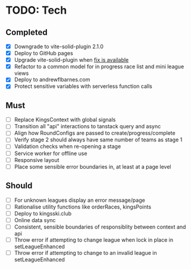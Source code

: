 # TODO: Tech

## Completed

- [x] Downgrade to vite-solid-plugin 2.1.0
- [x] Deploy to GitHub pages
- [x] Upgrade vite-solid-plugin when [fix is available][vite-build-bug]
- [x] Refactor to a common model for in progress race list and mini league views
- [x] Deploy to andrewflbarnes.com
- [x] Protect sensitive variables with serverless function calls

## Must

- [ ] Replace KingsContext with global signals
- [ ] Transition all "api" interactions to tanstack query and async
- [ ] Align how RoundConfigs are passed to create/progress/complete
- [ ] Verify stage 2 should always have same number of teams as stage 1
- [ ] Validation checks when re-opening a stage
- [ ] Service worker for offline use
- [ ] Responsive layout
- [ ] Place some sensible error boundaries in, at least at a page level

## Should

- [ ] For unknown leagues display an error message/page
- [ ] Rationalise utility functions like orderRaces, kingsPoints
- [ ] Deploy to kingsski.club
- [ ] Online data sync
- [ ] Consistent, sensible boundaries of responsiblity between context and api
- [ ] Throw error if attempting to change league when lock in place in setLeagueEnhanced
- [ ] Throw error if attempting to change to an invalid league in setLeagueEnhanced

[vite-build-bug]: https://github.com/solidjs/vite-plugin-solid/issues/164
